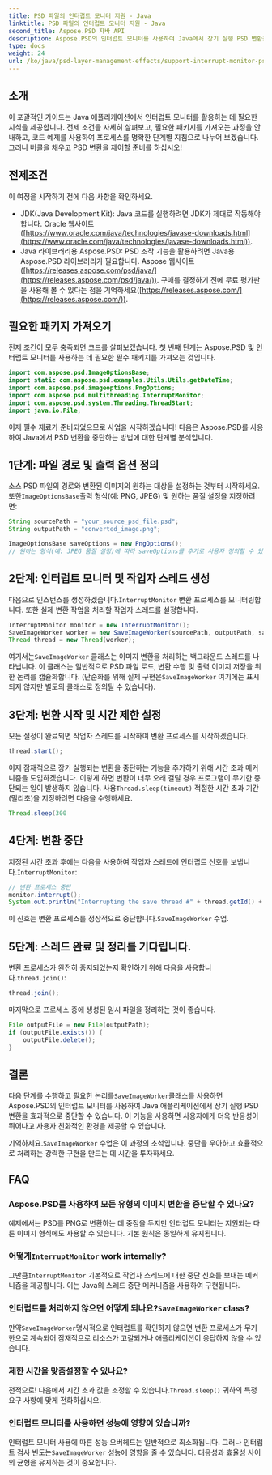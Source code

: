 ```yaml
---
title: PSD 파일의 인터럽트 모니터 지원 - Java
linktitle: PSD 파일의 인터럽트 모니터 지원 - Java
second_title: Aspose.PSD 자바 API
description: Aspose.PSD의 인터럽트 모니터를 사용하여 Java에서 장기 실행 PSD 변환을 중단합니다. 우아한 중단을 구현하고 사용자 경험을 개선하는 방법을 알아보세요.
type: docs
weight: 24
url: /ko/java/psd-layer-management-effects/support-interrupt-monitor-psd-files/
---
```

## 소개

이 포괄적인 가이드는 Java 애플리케이션에서 인터럽트 모니터를 활용하는 데 필요한 지식을 제공합니다. 전제 조건을 자세히 살펴보고, 필요한 패키지를 가져오는 과정을 안내하고, 코드 예제를 사용하여 프로세스를 명확한 단계별 지침으로 나누어 보겠습니다. 그러니 버클을 채우고 PSD 변환을 제어할 준비를 하십시오!

## 전제조건

이 여정을 시작하기 전에 다음 사항을 확인하세요.

- JDK(Java Development Kit): Java 코드를 실행하려면 JDK가 제대로 작동해야 합니다. Oracle 웹사이트([https://www.oracle.com/java/technologies/javase-downloads.html](https://www.oracle.com/java/technologies/javase-downloads.html)).
- Java 라이브러리용 Aspose.PSD: PSD 조작 기능을 활용하려면 Java용 Aspose.PSD 라이브러리가 필요합니다. Aspose 웹사이트([https://releases.aspose.com/psd/java/](https://releases.aspose.com/psd/java/)). 구매를 결정하기 전에 무료 평가판을 사용해 볼 수 있다는 점을 기억하세요([https://releases.aspose.com/](https://releases.aspose.com/)).

## 필요한 패키지 가져오기

전제 조건이 모두 충족되면 코드를 살펴보겠습니다. 첫 번째 단계는 Aspose.PSD 및 인터럽트 모니터를 사용하는 데 필요한 필수 패키지를 가져오는 것입니다.

```java
import com.aspose.psd.ImageOptionsBase;
import static com.aspose.psd.examples.Utils.Utils.getDateTime;
import com.aspose.psd.imageoptions.PngOptions;
import com.aspose.psd.multithreading.InterruptMonitor;
import com.aspose.psd.system.Threading.ThreadStart;
import java.io.File;
```

이제 필수 재료가 준비되었으므로 사업을 시작하겠습니다! 다음은 Aspose.PSD를 사용하여 Java에서 PSD 변환을 중단하는 방법에 대한 단계별 분석입니다.

## 1단계: 파일 경로 및 출력 옵션 정의

 소스 PSD 파일의 경로와 변환된 이미지의 원하는 대상을 설정하는 것부터 시작하세요. 또한`ImageOptionsBase`출력 형식(예: PNG, JPEG) 및 원하는 품질 설정을 지정하려면:

```java
String sourcePath = "your_source_psd_file.psd";
String outputPath = "converted_image.png";

ImageOptionsBase saveOptions = new PngOptions();
// 원하는 형식(예: JPEG 품질 설정)에 따라 saveOptions를 추가로 사용자 정의할 수 있습니다.
```

## 2단계: 인터럽트 모니터 및 작업자 스레드 생성

 다음으로 인스턴스를 생성하겠습니다.`InterruptMonitor` 변환 프로세스를 모니터링합니다. 또한 실제 변환 작업을 처리할 작업자 스레드를 설정합니다.

```java
InterruptMonitor monitor = new InterruptMonitor();
SaveImageWorker worker = new SaveImageWorker(sourcePath, outputPath, saveOptions, monitor);
Thread thread = new Thread(worker);
```

 여기서는`SaveImageWorker` 클래스는 이미지 변환을 처리하는 백그라운드 스레드를 나타냅니다. 이 클래스는 일반적으로 PSD 파일 로드, 변환 수행 및 출력 이미지 저장을 위한 논리를 캡슐화합니다. (단순화를 위해 실제 구현은`SaveImageWorker` 여기에는 표시되지 않지만 별도의 클래스로 정의될 수 있습니다).

## 3단계: 변환 시작 및 시간 제한 설정

모든 설정이 완료되면 작업자 스레드를 시작하여 변환 프로세스를 시작하겠습니다.

```java
thread.start();
```

이제 잠재적으로 장기 실행되는 변환을 중단하는 기능을 추가하기 위해 시간 초과 메커니즘을 도입하겠습니다. 이렇게 하면 변환이 너무 오래 걸릴 경우 프로그램이 무기한 중단되는 일이 발생하지 않습니다. 사용`Thread.sleep(timeout)` 적절한 시간 초과 기간(밀리초)을 지정하려면 다음을 수행하세요.

```java
Thread.sleep(300
```

## 4단계: 변환 중단

 지정된 시간 초과 후에는 다음을 사용하여 작업자 스레드에 인터럽트 신호를 보냅니다.`InterruptMonitor`:

```java
// 변환 프로세스 중단
monitor.interrupt();
System.out.println("Interrupting the save thread #" + thread.getId() + " at " + getDateTime().toString());
```

 이 신호는 변환 프로세스를 정상적으로 중단합니다.`SaveImageWorker` 수업.

## 5단계: 스레드 완료 및 정리를 기다립니다.

 변환 프로세스가 완전히 중지되었는지 확인하기 위해 다음을 사용합니다.`thread.join()`:

```java
thread.join();
```

마지막으로 프로세스 중에 생성된 임시 파일을 정리하는 것이 좋습니다.

```java
File outputFile = new File(outputPath);
if (outputFile.exists()) {
    outputFile.delete();
}
```

## 결론

 다음 단계를 수행하고 필요한 논리를`SaveImageWorker`클래스를 사용하면 Aspose.PSD의 인터럽트 모니터를 사용하여 Java 애플리케이션에서 장기 실행 PSD 변환을 효과적으로 중단할 수 있습니다. 이 기능을 사용하면 사용자에게 더욱 반응성이 뛰어나고 사용자 친화적인 환경을 제공할 수 있습니다.

 기억하세요.`SaveImageWorker` 수업은 이 과정의 초석입니다. 중단을 우아하고 효율적으로 처리하는 강력한 구현을 만드는 데 시간을 투자하세요. 

## FAQ

### Aspose.PSD를 사용하여 모든 유형의 이미지 변환을 중단할 수 있나요?

예제에서는 PSD를 PNG로 변환하는 데 중점을 두지만 인터럽트 모니터는 지원되는 다른 이미지 형식에도 사용할 수 있습니다. 기본 원칙은 동일하게 유지됩니다.

###  어떻게`InterruptMonitor` work internally?

 그만큼`InterruptMonitor` 기본적으로 작업자 스레드에 대한 중단 신호를 보내는 메커니즘을 제공합니다. 이는 Java의 스레드 중단 메커니즘을 사용하여 구현됩니다.

###  인터럽트를 처리하지 않으면 어떻게 되나요?`SaveImageWorker` class?

 만약`SaveImageWorker`명시적으로 인터럽트를 확인하지 않으면 변환 프로세스가 무기한으로 계속되어 잠재적으로 리소스가 고갈되거나 애플리케이션이 응답하지 않을 수 있습니다.

### 제한 시간을 맞춤설정할 수 있나요?

 전적으로! 다음에서 시간 초과 값을 조정할 수 있습니다.`Thread.sleep()` 귀하의 특정 요구 사항에 맞게 전화하십시오.

### 인터럽트 모니터를 사용하면 성능에 영향이 있습니까?

 인터럽트 모니터 사용에 따른 성능 오버헤드는 일반적으로 최소화됩니다. 그러나 인터럽트 검사 빈도는`SaveImageWorker` 성능에 영향을 줄 수 있습니다. 대응성과 효율성 사이의 균형을 유지하는 것이 중요합니다.